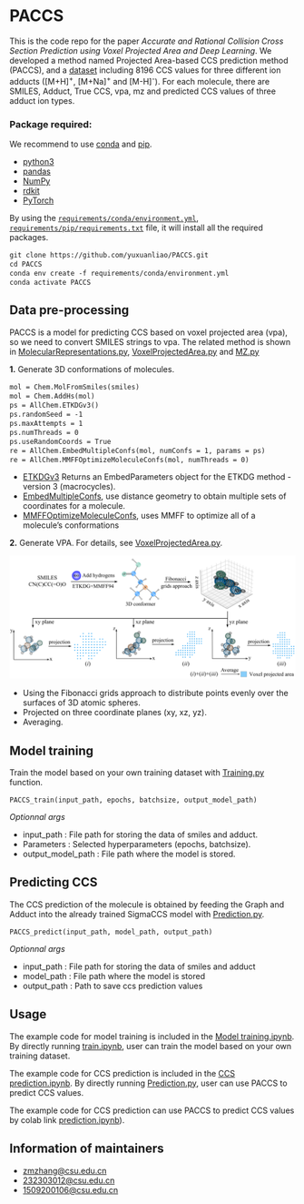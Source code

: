 # PACCS

This is the code repo for the paper *Accurate and Rational Collision Cross Section Prediction using Voxel Projected Area and Deep Learning*.  We developed a method named Projected Area-based CCS prediction method (PACCS), and a [dataset](data/the_curated_dataset.csv) including 8196 CCS values for three different ion adducts ([M+H]<sup>+</sup>, [M+Na]<sup>+</sup> and [M-H]<sup>-</sup>). For each molecule, there are SMILES, Adduct, True CCS, vpa, mz and predicted CCS values of three adduct ion types. 

### Package required: 
We recommend to use [conda](https://conda.io/docs/user-guide/install/download.html) and [pip](https://pypi.org/project/pip/).
- [python3](https://www.python.org/)
- [pandas](https://pandas.pydata.org/)
- [NumPy](https://numpy.org/)
- [rdkit](https://rdkit.org/)
- [PyTorch](https://pytorch.org/)

By using the [`requirements/conda/environment.yml`](requirements/conda/environment.yml), [`requirements/pip/requirements.txt`](requirements/pip/requirements.txt) file, it will install all the required packages.

    git clone https://github.com/yuxuanliao/PACCS.git
    cd PACCS
    conda env create -f requirements/conda/environment.yml
    conda activate PACCS

## Data pre-processing
PACCS is a model for predicting CCS based on voxel projected area (vpa), so we need to convert SMILES strings to vpa. The related method is shown in [MolecularRepresentations.py](PACCS/MolecularRepresentations.py), [VoxelProjectedArea.py](PACCS/VoxelProjectedArea.py) and [MZ.py](PACCS/MZ.py)        

**1.** Generate 3D conformations of molecules. 

    mol = Chem.MolFromSmiles(smiles)
    mol = Chem.AddHs(mol)
    ps = AllChem.ETKDGv3()
    ps.randomSeed = -1
    ps.maxAttempts = 1
    ps.numThreads = 0
    ps.useRandomCoords = True
    re = AllChem.EmbedMultipleConfs(mol, numConfs = 1, params = ps)
    re = AllChem.MMFFOptimizeMoleculeConfs(mol, numThreads = 0)
- [ETKDGv3](https://www.rdkit.org/docs/source/rdkit.Chem.rdDistGeom.html?highlight=etkdgv3#rdkit.Chem.rdDistGeom.ETKDGv3) Returns an EmbedParameters object for the ETKDG method - version 3 (macrocycles).
- [EmbedMultipleConfs](https://www.rdkit.org/docs/source/rdkit.Chem.rdDistGeom.html?highlight=embedmultipleconfs#rdkit.Chem.rdDistGeom.EmbedMultipleConfs), use distance geometry to obtain multiple sets of coordinates for a molecule.
- [MMFFOptimizeMoleculeConfs](https://www.rdkit.org/docs/source/rdkit.Chem.rdForceFieldHelpers.html?highlight=mmffoptimizemoleculeconfs#rdkit.Chem.rdForceFieldHelpers.MMFFOptimizeMoleculeConfs), uses MMFF to optimize all of a molecule’s conformations

**2.** Generate VPA. For details, see [VoxelProjectedArea.py](PACCS/VoxelProjectedArea.py). 

<img src="Voxel projected area.png" width:100px>

- Using the Fibonacci grids approach to distribute points evenly over the surfaces of 3D atomic spheres. 
- Projected on three coordinate planes (xy, xz, yz).
- Averaging.

## Model training
Train the model based on your own training dataset with [Training.py](PACCS/Training.py) function.

    PACCS_train(input_path, epochs, batchsize, output_model_path)

*Optionnal args*
- input_path : File path for storing the data of smiles and adduct.
- Parameters : Selected hyperparameters (epochs, batchsize).
- output_model_path : File path where the model is stored.

## Predicting CCS
The CCS prediction of the molecule is obtained by feeding the Graph and Adduct into the already trained SigmaCCS model with [Prediction.py](PACCS/Prediction.py).

    PACCS_predict(input_path, model_path, output_path)

*Optionnal args*
- input_path : File path for storing the data of smiles and adduct
- model_path : File path where the model is stored
- output_path : Path to save ccs prediction values

## Usage
The example code for model training is included in the [Model training.ipynb](Model%20training.ipynb). By directly running [train.ipynb](PACCS/train.ipynb), user can train the model based on your own training dataset.

The example code for CCS prediction is included in the [CCS prediction.ipynb](CCS%20prediction.ipynb). By directly running [Prediction.py](PACCS/Prediction.py), user can use PACCS to predict CCS values.

The example code for CCS prediction can use PACCS to predict CCS values by colab link [prediction.ipynb](https://colab.research.google.com/drive/1iln8N-JnBtywVOcLsHyKY-ImmpuMTXTc)).

## Information of maintainers
- zmzhang@csu.edu.cn
- 232303012@csu.edu.cn
- 1509200106@csu.edu.cn
